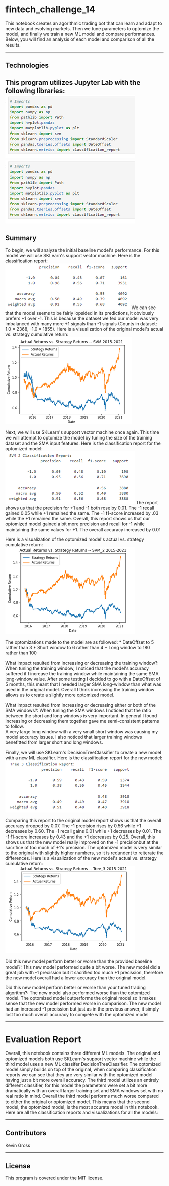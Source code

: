 
# fintech_challenge_14
This notebook creates an agorithmic trading bot that can learn and adapt to new data and evolving markets. Then we tune parameters to optomize the model, and finally we train
a new ML model and compare performances. Below, you will find an analysis of each model and comparison of all the results.

---
## Technologies
This program utilizes Jupyter Lab with the following libraries:
![](Resources/imports.PNG)
![](Resources/imports.PNG)
---
## Summary
To begin, we will analyze the initial baseline model's performance. For this model we will use SKLearn's support vector machine. 
Here is the classification report: ![](Resources/classification_1.PNG)
We can see that the model seems to be fairly lopsided in its predictions, it obviously prefers +1 over -1. This is because the dataset we fed our model was very imbalanced
with many more +1 signals than -1 signals (Counts in dataset: 1.0 = 2368, -1.0 = 1855). Here is a visualization of the original model's actual vs. strategy cumulative return: 
![](Resources/vis_1.PNG)



Next, we will use SKLearn's support vector machine once again. This time we will attempt to optomize the model by tuning the size of the training dataset and the SMA input 
features. Here is the classification report for the optomized model: ![](Resources/classification_2.PNG)
The report shows us that the precision for +1 and -1 both rose by 0.01. The -1 recall gained 0.05 while +1 remained the same. The -1 f1-score increased by .03 while the +1 
remained the same. Overall, this report shows us that our optomized model gained a bit more precision and recall for -1 while maintaining the same values for +1.
The overall accuracy increased by 0.01

Here is a visualization of the optomized model's actual vs. strategy cumulative return:
![](Resources/vis_2.PNG)

The optomizations made to the model are as followed:
	* DateOffset to 5 rather than 3
	* Short window to 6 rather than 4
	* Long window to 180 rather than 100

What impact resulted from increasing or decreasing the training window?: When tuning the training window, I noticed that the model's accuracy suffered if I increase the
training window while maintaining the same SMA long-window value. After some testing I decided to go with a DateOffset of 5 months, this meant that I needed larger SMA 
long-window than what was used in the original model. Overall I think increasing the training window allows us to create a slightly more optomized model.

What impact resulted from increasing or decreasing either or both of the SMA windows?: When tuning the SMA windows I noticed that the ratio between the short and long windows
is very important. In general I found increasing or decreasing them together gave me semi-consistent patterns to follow.  
A very large long window with a very small short window was causing my model accuracy issues. I also noticed that larger training windows benefitted
from larger short and long windows.



Finally, we will use SKLearn's DecisionTreeClassifier to create a new model with a new ML classifier. Here is the classification report for the new model: 
![](Resources/classification_3.PNG)

Comparing this report to the original model report shows us that the overall accuracy dropped by 0.07. The -1 precision rises by 0.56 while +1 decreases by 0.60. The -1 recall
gains 0.01 while +1 decreases by 0.01. The -1 f1-score increases by 0.43 and the +1 decreases by 0.25. Overall, this shows us that the new model really improved on the -1
precisionbut at the sacrifice of too much of +1's precision. The optomized model is very similar to the original with slightly higher numbers, so it is redundent to reiterate
the differences.
Here is a visualization of the new model's actual vs. strategy cumulative return:
![](Resources/vis_3.PNG)

Did this new model perform better or worse than the provided baseline model?: This new model performed quite a bit worse. The new model did a great job with -1 precission
but it sacrified too much +1 precission, therefore the new model overall had a lower accuracy than the original model.

Did this new model perform better or worse than your tuned trading algorithm?: The new model also performed worse than the optomized model. The optomized model outperforms
the original model so it makes sense that the new model performed worse in comparison. The new model had an increased -1 precission but just as in the previous answer,
it simply lost too much overall accuracy to compete with the optomized model

---
# Evaluation Report
Overall, this notebook contains three different ML models. The original and optomized models both use SKLearn's support vector machine while the third model
uses a new ML classifer DecisionTreeClassifier. The optomized model simply builds on top of the original, when comparing classification reports we can see that they are very
similar with the optomized model having just a bit more overall accuracy. The third model utilizes an entirely different classifier, for this model the parameters were set
a bit more dramatically with an overall larger training set and SMA windows set with no real ratio in mind. Overall the third model performs much worse compared to either the
original or optomized model. This means that the second model, the optomized model, is the most accurate model in this notebook.
Here are all the classification reports and visualizations for all the models:

---
## Contributors
Kevin Gross

---
## License
This program is covered under the MIT license.